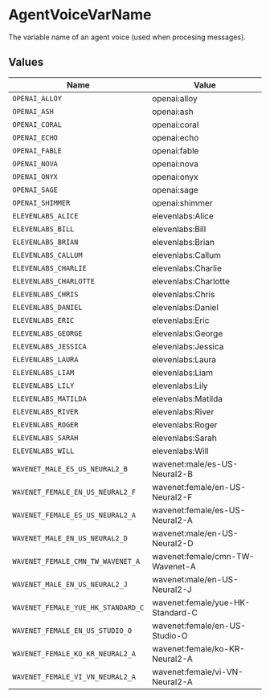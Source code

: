 # AgentVoiceVarName

The variable name of an agent voice (used when procesing messages).


## Values

| Name                               | Value                              |
| ---------------------------------- | ---------------------------------- |
| `OPENAI_ALLOY`                     | openai:alloy                       |
| `OPENAI_ASH`                       | openai:ash                         |
| `OPENAI_CORAL`                     | openai:coral                       |
| `OPENAI_ECHO`                      | openai:echo                        |
| `OPENAI_FABLE`                     | openai:fable                       |
| `OPENAI_NOVA`                      | openai:nova                        |
| `OPENAI_ONYX`                      | openai:onyx                        |
| `OPENAI_SAGE`                      | openai:sage                        |
| `OPENAI_SHIMMER`                   | openai:shimmer                     |
| `ELEVENLABS_ALICE`                 | elevenlabs:Alice                   |
| `ELEVENLABS_BILL`                  | elevenlabs:Bill                    |
| `ELEVENLABS_BRIAN`                 | elevenlabs:Brian                   |
| `ELEVENLABS_CALLUM`                | elevenlabs:Callum                  |
| `ELEVENLABS_CHARLIE`               | elevenlabs:Charlie                 |
| `ELEVENLABS_CHARLOTTE`             | elevenlabs:Charlotte               |
| `ELEVENLABS_CHRIS`                 | elevenlabs:Chris                   |
| `ELEVENLABS_DANIEL`                | elevenlabs:Daniel                  |
| `ELEVENLABS_ERIC`                  | elevenlabs:Eric                    |
| `ELEVENLABS_GEORGE`                | elevenlabs:George                  |
| `ELEVENLABS_JESSICA`               | elevenlabs:Jessica                 |
| `ELEVENLABS_LAURA`                 | elevenlabs:Laura                   |
| `ELEVENLABS_LIAM`                  | elevenlabs:Liam                    |
| `ELEVENLABS_LILY`                  | elevenlabs:Lily                    |
| `ELEVENLABS_MATILDA`               | elevenlabs:Matilda                 |
| `ELEVENLABS_RIVER`                 | elevenlabs:River                   |
| `ELEVENLABS_ROGER`                 | elevenlabs:Roger                   |
| `ELEVENLABS_SARAH`                 | elevenlabs:Sarah                   |
| `ELEVENLABS_WILL`                  | elevenlabs:Will                    |
| `WAVENET_MALE_ES_US_NEURAL2_B`     | wavenet:male/es-US-Neural2-B       |
| `WAVENET_FEMALE_EN_US_NEURAL2_F`   | wavenet:female/en-US-Neural2-F     |
| `WAVENET_FEMALE_ES_US_NEURAL2_A`   | wavenet:female/es-US-Neural2-A     |
| `WAVENET_MALE_EN_US_NEURAL2_D`     | wavenet:male/en-US-Neural2-D       |
| `WAVENET_FEMALE_CMN_TW_WAVENET_A`  | wavenet:female/cmn-TW-Wavenet-A    |
| `WAVENET_MALE_EN_US_NEURAL2_J`     | wavenet:male/en-US-Neural2-J       |
| `WAVENET_FEMALE_YUE_HK_STANDARD_C` | wavenet:female/yue-HK-Standard-C   |
| `WAVENET_FEMALE_EN_US_STUDIO_O`    | wavenet:female/en-US-Studio-O      |
| `WAVENET_FEMALE_KO_KR_NEURAL2_A`   | wavenet:female/ko-KR-Neural2-A     |
| `WAVENET_FEMALE_VI_VN_NEURAL2_A`   | wavenet:female/vi-VN-Neural2-A     |